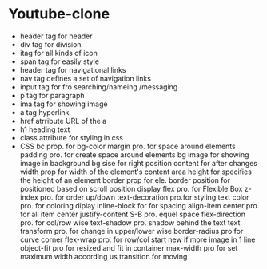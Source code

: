 # Youtube-clone
* header tag for header
* div tag for division
* itag for  all kinds of icon
* span tag for easily style
* header tag for navigational links
* nav tag defines a set of navigation links
* input tag for fro searching/nameing /messaging
* p tag for paragraph
* ima tag for showing image
* a tag hyperlink
* href atrribute URL of the a
* h1 heading text
* class attribute for styling in css
* CSS
bc prop. for bg-color
margin pro. for space around elements
padding pro. for create space around elements
bg image for showing image in background
bg sise for right position
content for after changes
width prop for width of the element's content area
height for specifies the height of an element
border prop for ele. border
position for positioned based on scroll position
display flex pro. for Flexible Box
z- index pro. for order up/down
text-decoration pro.for styling text
color pro. for coloring
diplay inline-block for for spacing
align-item center pro. for all item center
justify-content S-B pro. equel space
flex-direction pro. for col/row wise
text-shadow pro. shadow behind the text
text transform pro. for change in upper/lower wise
border-radius pro for curve corner
flex-wrap pro. for row/col start new if more image in 1 line
object-fit pro for resized and fit in container
max-width pro for set maximum width according us
transition for moving
